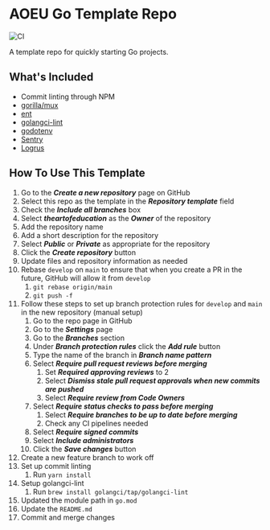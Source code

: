 # AOEU Go Template Repo

![CI](https://github.com/theartofeducation/template-repo/workflows/CI/badge.svg?branch=main)

A template repo for quickly starting Go projects.

## What's Included

* Commit linting through NPM
* [gorilla/mux](https://github.com/gorilla/mux)
* [ent](https://entgo.io/)
* [golangci-lint](https://github.com/golangci/golangci-lint)
* [godotenv](https://github.com/joho/godotenv)
* [Sentry](https://github.com/getsentry/sentry-go)
* [Logrus](https://github.com/Sirupsen/logrus)

## How To Use This Template

1. Go to the ***Create a new repository*** page on GitHub
1. Select this repo as the template in the ***Repository template*** field
1. Check the ***Include all branches*** box
1. Select ***theartofeducation*** as the ***Owner*** of the repository
1. Add the repository name
1. Add a short description for the repository
1. Select ***Public*** or ***Private*** as appropriate for the repository
1. Click the ***Create repository*** button
1. Update files and repository information as needed
1. Rebase `develop` on `main` to ensure that when you create a PR in the future,
   GitHub will allow it from `develop`
    1. `git rebase origin/main`
    1. `git push -f`
1. Follow these steps to set up branch protection rules for `develop` and `main` in the new repository (manual setup)
    1. Go to the repo page in GitHub
    1. Go to the ***Settings*** page
    1. Go to the ***Branches*** section
    1. Under ***Branch protection rules*** click the ***Add rule*** button
    1. Type the name of the branch in ***Branch name pattern***
    1. Select ***Require pull request reviews before merging***
        1. Set ***Required approving reviews*** to 2
        1. Select ***Dismiss stale pull request approvals when new commits are pushed***
        1. Select ***Require review from Code Owners***
    1. Select ***Require status checks to pass before merging***
        1. Select ***Require branches to be up to date before merging***
        1. Check any CI pipelines needed
    1. Select ***Require signed commits***
    1. Select ***Include administrators***
    1. Click the ***Save changes*** button
1. Create a new feature branch to work off
1. Set up commit linting
    1. Run `yarn install`
1. Setup golangci-lint
    1. Run `brew install golangci/tap/golangci-lint`
1. Updated the module path in `go.mod`
1. Update the `README.md`
1. Commit and merge changes
